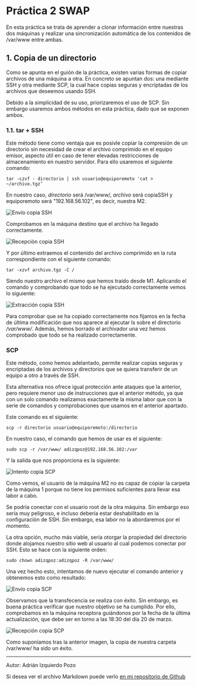 # Práctica 2 SWAP

En esta práctica se trata de aprender a clonar información entre nuestras dos máquinas y realizar una sincronización automática de los contenidos de /var/www entre ambas.

## 1. Copia de un directorio

Como se apunta en el guión de la práctica, existen varias formas de copiar archivos de una máquina a otra. En concreto se apuntan dos: una mediante SSH y otra mediante SCP, la cual hace copias seguras y encriptadas de los archivos que deseemos usando SSH.

Debido a la simplicidad de su uso, priorizaremos el uso de SCP. Sin embargo usaremos ambos métodos en esta práctica, dado que se exponen ambos.

### 1.1. tar + SSH

Este método tiene como ventaja que es posivle copiar la compresión de un directorio sin necesidad de crear el archivo comprimido en el equipo emisor, aspecto útil en caso de tener elevadas restricciones de almacenamiento en nuestro servidor. Para ello usaremos el siguiente comando:

~~~
tar -czvf - directorio | ssh usuario@equiporemoto 'cat > ~/archivo.tgz’
~~~

En nuestro caso, *directorio* será /var/www/, *archivo* será copiaSSH y equiporemoto será "192.168.56.102", es decir, nuestra M2.

![Envío copia SSH](https://raw.githubusercontent.com/adizqpoz/SWAP/master/SWAP/practica2/enviocopiassh.png)

Comprobamos en la máquina destino que el archivo ha llegado correctamente.

![Recepción copia SSH](https://raw.githubusercontent.com/adizqpoz/SWAP/master/SWAP/practica2/recepcioncopiassh.png)

Y por último extraemos el contenido del archivo comprimido en la ruta correspondiente con el siguiente comando:

~~~
tar -xzvf archivo.tgz -C /
~~~

Siendo nuestro archivo el mismo que hemos traído desde M1. Aplicando el comando y comprobando que todo se ha ejecutado correctamente vemos lo siguiente:

![Extracción copia SSH](https://raw.githubusercontent.com/adizqpoz/SWAP/master/SWAP/practica2/extraccioncopiassh.png)

Para comprobar que se ha copiado correctamente nos fijamos en la fecha de última modificación que nos aparece al ejecutar ls sobre el directorio */var/www/*. Además, hemos borrado el archivador una vez hemos comprobado que todo se ha realizado correctamente.

### SCP

Este método, como hemos adelantado, permite realizar copias seguras y encriptadas de los archivos y directorios que se quiera transferir de un equipo a otro a través de SSH.

Esta alternativa nos ofrece igual protección ante ataques que la anterior, pero requiere menor uso de instrucciones que el anterior método, ya que con un solo comando realizamos exactamente la misma labor que con la serie de comandos y comprobaciones que usamos en el anterior apartado.

Este comando es el siguiente:

~~~
scp -r directorio usuario@equiporemoto:/directorio
~~~

En nuestro caso, el comando que hemos de usar es el siguiente:

~~~
sudo scp -r /var/www/ adizqpoz@192.168.56.102:/var
~~~

Y la salida que nos proporciona es la siguiente:

![Intento copia SCP](https://raw.githubusercontent.com/adizqpoz/SWAP/master/SWAP/practica2/intentocopiascp.png)

Como vemos, el usuario de la máquina M2 no es capaz de copiar la carpeta de la máquina 1 porque no tiene los permisos suficientes para llevar esa labor a cabo. 

Se podría conectar con el usuario root de la otra máquina. Sin embargo eso sería muy peligroso, e incluso debería estar deshabilitado en la configuración de SSH. Sin embargo, esa labor no la abordaremos por el momento. 

La otra opción, mucho más viable, sería otorgar la propiedad del directorio donde alojamos nuestro sitio web al usuario al cual podemos conectar por SSH. Esto se hace con la siguiente orden:

~~~
sudo chown adizqpoz:adizqpoz -R /var/www/
~~~

Una vez hecho esto, intentamos de nuevo ejecutar el comando anterior y obtenemos esto como resultado:

![Envío copia SCP](https://raw.githubusercontent.com/adizqpoz/SWAP/master/SWAP/practica2/enviocopiascp.png)

Observamos que la transfecencia se realiza con éxito. Sin embargo, es buena práctica verificar que nuestro objetivo se ha cumplido. Por ello, comprobamos en la máquina receptora guiándonos por la fecha de la última actualización, que debe ser en torno a las 18:30 del día 20 de marzo.

![Recepción copia SCP](https://raw.githubusercontent.com/adizqpoz/SWAP/master/SWAP/practica2/recepcioncopiascp.png)

Como suponíamos tras la anterior imagen, la copia de nuestra carpeta /var/www/ ha sido un éxito.

***

Autor: Adrián Izquierdo Pozo

Si desea ver el archivo Markdown puede verlo [en mi repositorio de Github](https://github.com/adizqpoz/SWAP/blob/master/SWAP/practica2/practica2.md)
